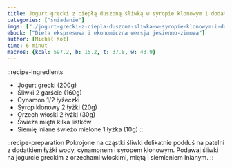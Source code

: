 ```yaml
---
title: Jogurt grecki z ciepłą duszoną śliwką w syropie klonowym i dodatkami
categories: ["śniadanie"]
imgs: ["./jogurt-grecki-z-ciepla-duszona-sliwka-w-syropie-klonowym-i-dodatkami-1.jpg", "./jogurt-grecki-z-ciepla-duszona-sliwka-w-syropie-klonowym-i-dodatkami-2.jpg"]
ebook: ["Dieta ekspresowa i ekonomiczna wersja jesienno-zimowa"]
author: [Michał Kot]
time: 6 minut
macros: {kcal: 597.2, b: 15.2, t: 37.8, w: 43.9}
---
```


::recipe-ingredients
- Jogurt grecki (200g)
- Śliwki 2 garście (160g)
- Cynamon 1/2 łyżeczki
- Syrop klonowy 2 łyżki (20g)
- Orzech włoski 2 łyżki (30g)
- Świeża mięta kilka listków
- Siemię lniane świeżo mielone 1 łyżka (10g)
::

::recipe-preparation
Pokrojone na cząstki śliwki delikatnie podduś na patelni z dodatkiem łyżki wody, cynamonem i syropem klonowym. Podawaj śliwki na jogurcie greckim z orzechami włoskimi, miętą i siemieniem lnianym.
::